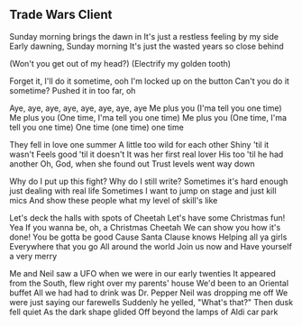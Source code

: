 ## Trade Wars Client

Sunday morning brings the dawn in
It's just a restless feeling by my side
Early dawning, Sunday morning
It's just the wasted years so close behind

(Won't you get out of my head?)
(Electrify my golden tooth)

Forget it, I'll do it sometime, ooh
I'm locked up on the button
Can't you do it sometime?
Pushed it in too far, oh

Aye, aye, aye, aye, aye, aye, aye, aye
Me plus you (I'ma tell you one time)
Me plus you (One time, I'ma tell you one time)
Me plus you (One time, I'ma tell you one time)
One time (one time) one time

They fell in love one summer
A little too wild for each other
Shiny 'til it wasn't
Feels good 'til it doesn't
It was her first real lover
His too 'til he had another
Oh, God, when she found out
Trust levels went way down

Why do I put up this fight?
Why do I still write?
Sometimes it's hard enough just dealing with real life
Sometimes I want to jump on stage and just kill mics
And show these people what my level of skill's like

Let's deck the halls with spots of Cheetah
Let's have some Christmas fun! Yea
If you wanna be, oh, a Christmas Cheetah
We can show you how it's done!
You be gotta be good
Cause Santa Clause knows
Helping all ya girls
Everywhere that you go
All around the world
Join us now and
Have yourself a very merry

Me and Neil saw a UFO when we were in our early twenties
It appeared from the South, flew right over my parents' house
We'd been to an Oriental buffet
All we had had to drink was Dr. Pepper
Neil was dropping me off
We were just saying our farewells
Suddenly he yelled, "What's that?"
Then dusk fell quiet
As the dark shape glided
Off beyond the lamps of Aldi car park